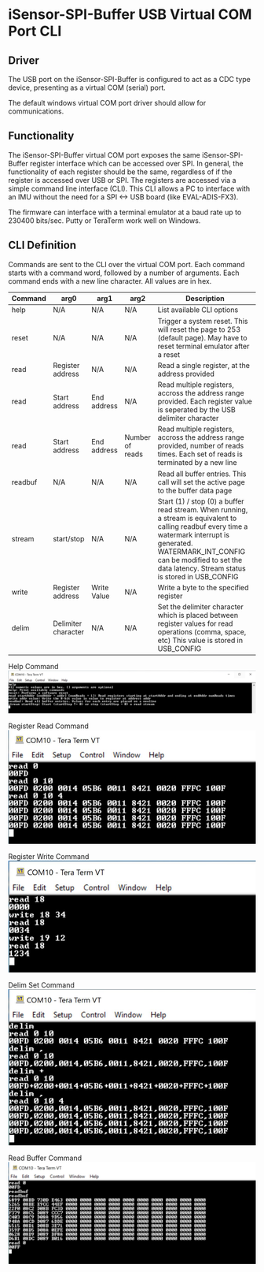 # iSensor-SPI-Buffer USB Virtual COM Port CLI

## Driver

The USB port on the iSensor-SPI-Buffer is configured to act as a CDC type device, presenting as a virtual COM (serial) port.

The default windows virtual COM port driver should allow for communications. 

## Functionality

The iSensor-SPI-Buffer virtual COM port exposes the same iSensor-SPI-Buffer register interface which can be accessed over SPI. In general, the functionality of each register should be the same, regardless of if the register is accessed over USB or SPI. The registers are accessed via a simple command line interface (CLI). This CLI allows a PC to interface with an IMU without the need for a SPI <-> USB board (like EVAL-ADIS-FX3).

The firmware can interface with a terminal emulator at a baud rate up to 230400 bits/sec. Putty or TeraTerm work well on Windows.

## CLI Definition

Commands are sent to the CLI over the virtual COM port. Each command starts with a command word, followed by a number of arguments. Each command ends with a new line character. All values are in hex.

| Command | arg0 | arg1 | arg2 | Description |
| --- | --- | --- | --- | --- |
| help | N/A | N/A | N/A | List available CLI options |
| reset | N/A | N/A | N/A | Trigger a system reset. This will reset the page to 253 (default page). May have to reset terminal emulator after a reset |
| read | Register address | N/A | N/A | Read a single register, at the address provided |
| read | Start address | End address | N/A | Read multiple registers, accross the address range provided. Each register value is seperated by the USB delimiter character |
| read | Start address | End address | Number of reads | Read multiple registers, accross the address range provided, number of reads times. Each set of reads is terminated by a new line |
| readbuf | N/A | N/A | N/A | Read all buffer entries. This call will set the active page to the buffer data page |
| stream | start/stop | N/A | N/A | Start (1) / stop (0) a buffer read stream. When running, a stream is equivalent to calling readbuf every time a watermark interrupt is generated. WATERMARK_INT_CONFIG can be modified to set the data latency. Stream status is stored in USB_CONFIG |
| write | Register address | Write Value | N/A | Write a byte to the specified register |
| delim | Delimiter character | N/A | N/A | Set the delimiter character which is placed between register values for read operations (comma, space, etc) This value is stored in USB_CONFIG |

Help Command
![Help](https://raw.githubusercontent.com/ajn96/iSensor-SPI-Buffer/master/img/cli_help.JPG)

Register Read Command
![Help](https://raw.githubusercontent.com/ajn96/iSensor-SPI-Buffer/master/img/cli_read.JPG)

Register Write Command
![Help](https://raw.githubusercontent.com/ajn96/iSensor-SPI-Buffer/master/img/cli_write.JPG)

Delim Set Command
![Help](https://raw.githubusercontent.com/ajn96/iSensor-SPI-Buffer/master/img/cli_delim.JPG)

Read Buffer Command
![Help](https://raw.githubusercontent.com/ajn96/iSensor-SPI-Buffer/master/img/cli_readbuf.JPG)